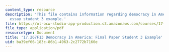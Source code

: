 ```yaml
---
content_type: resource
description: 'This file contains information regarding democracy in America: final
  essay student 3 example.'
file: https://ol-ocw-studio-app-production.s3.amazonaws.com/courses/17-267-democracy-in-america-fall-2013/ba39ef66183c86b149632c2772b7160e_MIT17_267F13_Stu3Final.pdf
file_type: application/pdf
resourcetype: Document
title: '17.267F13 Democracy In America: Final Paper Student 3 Example'
uid: ba39ef66-183c-86b1-4963-2c2772b7160e
---
```

